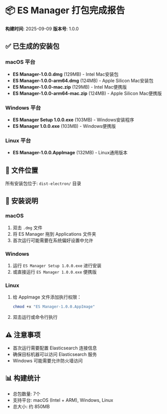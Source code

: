 # 📦 ES Manager 打包完成报告

**构建时间**: 2025-09-09
**版本号**: 1.0.0

## ✅ 已生成的安装包

### macOS 平台
- **ES Manager-1.0.0.dmg** (129MB) - Intel Mac安装包
- **ES Manager-1.0.0-arm64.dmg** (124MB) - Apple Silicon Mac安装包
- **ES Manager-1.0.0-mac.zip** (129MB) - Intel Mac便携版
- **ES Manager-1.0.0-arm64-mac.zip** (124MB) - Apple Silicon Mac便携版

### Windows 平台
- **ES Manager Setup 1.0.0.exe** (103MB) - Windows安装程序
- **ES Manager 1.0.0.exe** (103MB) - Windows便携版

### Linux 平台
- **ES Manager-1.0.0.AppImage** (132MB) - Linux通用版本

## 📍 文件位置
所有安装包位于: `dist-electron/` 目录

## 🚀 安装说明

### macOS
1. 双击 `.dmg` 文件
2. 将 ES Manager 拖到 Applications 文件夹
3. 首次运行可能需要在系统偏好设置中允许

### Windows
1. 运行 `ES Manager Setup 1.0.0.exe` 进行安装
2. 或直接运行 `ES Manager 1.0.0.exe` 便携版

### Linux
1. 给 AppImage 文件添加执行权限：
   ```bash
   chmod +x "ES Manager-1.0.0.AppImage"
   ```
2. 双击运行或命令行执行

## ⚠️ 注意事项
- 首次运行需要配置 Elasticsearch 连接信息
- 确保目标机器可以访问 Elasticsearch 服务
- Windows 可能需要允许防火墙访问

## 📊 构建统计
- 总包数量: 7个
- 支持平台: macOS (Intel + ARM), Windows, Linux
- 总大小: 约 850MB